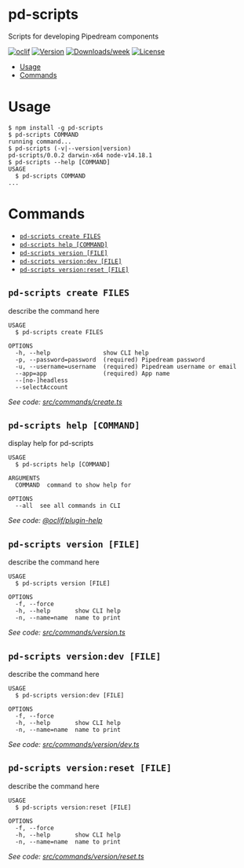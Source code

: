pd-scripts
==========

Scripts for developing Pipedream components

[![oclif](https://img.shields.io/badge/cli-oclif-brightgreen.svg)](https://oclif.io)
[![Version](https://img.shields.io/npm/v/pd-scripts.svg)](https://npmjs.org/package/pd-scripts)
[![Downloads/week](https://img.shields.io/npm/dw/pd-scripts.svg)](https://npmjs.org/package/pd-scripts)
[![License](https://img.shields.io/npm/l/pd-scripts.svg)](https://github.com/js07/pd-scripts/blob/master/package.json)

<!-- toc -->
* [Usage](#usage)
* [Commands](#commands)
<!-- tocstop -->
# Usage
<!-- usage -->
```sh-session
$ npm install -g pd-scripts
$ pd-scripts COMMAND
running command...
$ pd-scripts (-v|--version|version)
pd-scripts/0.0.2 darwin-x64 node-v14.18.1
$ pd-scripts --help [COMMAND]
USAGE
  $ pd-scripts COMMAND
...
```
<!-- usagestop -->
# Commands
<!-- commands -->
* [`pd-scripts create FILES`](#pd-scripts-create-files)
* [`pd-scripts help [COMMAND]`](#pd-scripts-help-command)
* [`pd-scripts version [FILE]`](#pd-scripts-version-file)
* [`pd-scripts version:dev [FILE]`](#pd-scripts-versiondev-file)
* [`pd-scripts version:reset [FILE]`](#pd-scripts-versionreset-file)

## `pd-scripts create FILES`

describe the command here

```
USAGE
  $ pd-scripts create FILES

OPTIONS
  -h, --help               show CLI help
  -p, --password=password  (required) Pipedream password
  -u, --username=username  (required) Pipedream username or email
  --app=app                (required) App name
  --[no-]headless
  --selectAccount
```

_See code: [src/commands/create.ts](https://github.com/js07/pd-scripts/blob/v0.0.2/src/commands/create.ts)_

## `pd-scripts help [COMMAND]`

display help for pd-scripts

```
USAGE
  $ pd-scripts help [COMMAND]

ARGUMENTS
  COMMAND  command to show help for

OPTIONS
  --all  see all commands in CLI
```

_See code: [@oclif/plugin-help](https://github.com/oclif/plugin-help/blob/v3.2.3/src/commands/help.ts)_

## `pd-scripts version [FILE]`

describe the command here

```
USAGE
  $ pd-scripts version [FILE]

OPTIONS
  -f, --force
  -h, --help       show CLI help
  -n, --name=name  name to print
```

_See code: [src/commands/version.ts](https://github.com/js07/pd-scripts/blob/v0.0.2/src/commands/version.ts)_

## `pd-scripts version:dev [FILE]`

describe the command here

```
USAGE
  $ pd-scripts version:dev [FILE]

OPTIONS
  -f, --force
  -h, --help       show CLI help
  -n, --name=name  name to print
```

_See code: [src/commands/version/dev.ts](https://github.com/js07/pd-scripts/blob/v0.0.2/src/commands/version/dev.ts)_

## `pd-scripts version:reset [FILE]`

describe the command here

```
USAGE
  $ pd-scripts version:reset [FILE]

OPTIONS
  -f, --force
  -h, --help       show CLI help
  -n, --name=name  name to print
```

_See code: [src/commands/version/reset.ts](https://github.com/js07/pd-scripts/blob/v0.0.2/src/commands/version/reset.ts)_
<!-- commandsstop -->
